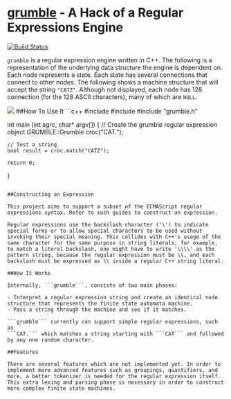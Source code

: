 [grumble]() - A Hack of a Regular Expressions Engine
=======
[![Build Status](https://drone.io/github.com/shrimpboyho/grumble/status.png)](https://drone.io/github.com/shrimpboyho/grumble/latest)

```grumble``` is a regular expression engine written in C++.
The following is a representation of the underlying data structure the engine is dependent on. Each node represents a state. Each state has several connections that connect to other nodes. The following shows a machine structure that will accept the string ```"CATZ"```. Although not displayed, each node has 128 connection (for the 128 ASCII characters), many of which are ```NULL```.

<img src = "finitemachine.png">
##How To Use It
```c++
#include <iostream>
#include <stdlib.h>
#include "grumble.h"

int main (int agrc, char* argv[])
{
    // Create the grumble regular expression object
    GRUMBLE::Grumble croc("CAT.");
    
    // Test a string
    bool result = croc.match("CATZ");
            
    return 0;
}
```

##Constructing an Expression

This project aims to support a subset of the ECMAScript regular expressions syntax. Refer to such guides to construct an expression.

Regular expressions use the backslash character ('\') to indicate special forms or to allow special characters to be used without invoking their special meaning. This collides with C++'s usage of the same character for the same purpose in string literals; for example, to match a literal backslash, one might have to write '\\\\' as the pattern string, because the regular expression must be \\, and each backslash must be expressed as \\ inside a regular C++ string literal.

##How It Works

Internally, ```grumble```, consists of two main phases:

- Interpret a regular expression string and create an identical node structure that represents the finite state automata machine.
- Pass a string through the machine and see if it matches.

```grumble``` currently can support simple regular expressions, such as
```CAT.``` which matches a string starting with ```CAT``` and followed by any one random character.

##Features

There are several features which are not implemented yet. In order to implement more advanced features such as groupings, quantifiers, and more, a better tokenizer is needed for the regular expression itself. This extra lexing and parsing phase is necessary in order to construct more complex finite state machines.
